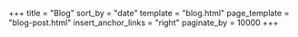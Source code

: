 +++
title = "Blog"
sort_by = "date"
template = "blog.html"
page_template = "blog-post.html"
insert_anchor_links = "right"
paginate_by = 10000
+++
